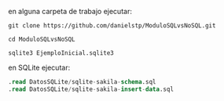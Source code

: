 en alguna carpeta de trabajo ejecutar:

```
git clone https://github.com/danielstp/ModuloSQLvsNoSQL.git

cd ModuloSQLvsNoSQL

sqlite3 EjemploInicial.sqlite3

```

en SQLite ejecutar:

```sql
.read DatosSQLite/sqlite-sakila-schema.sql
.read DatosSQLite/sqlite-sakila-insert-data.sql
```
